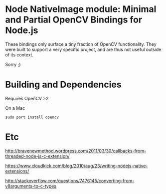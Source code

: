 # Node NativeImage module: Minimal and Partial OpenCV Bindings for Node.js

These bindings only surface a tiny fraction of OpenCV functionality.
They were built to support a very specific project, and are thus not useful outside of its context.

Sorry ;)

# Building and Dependencies

Requires OpenCV >2

On a Mac

    sudo port install opencv

# Etc

http://bravenewmethod.wordpress.com/2011/03/30/callbacks-from-threaded-node-js-c-extension/

https://www.cloudkick.com/blog/2010/aug/23/writing-nodejs-native-extensions/

http://stackoverflow.com/questions/7476145/converting-from-v8arguments-to-c-types